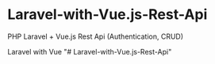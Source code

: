 # Laravel-with-Vue.js-Rest-Api
PHP Laravel + Vue.js Rest Api (Authentication, CRUD)


Laravel with Vue
"# Laravel-with-Vue.js-Rest-Api" 
